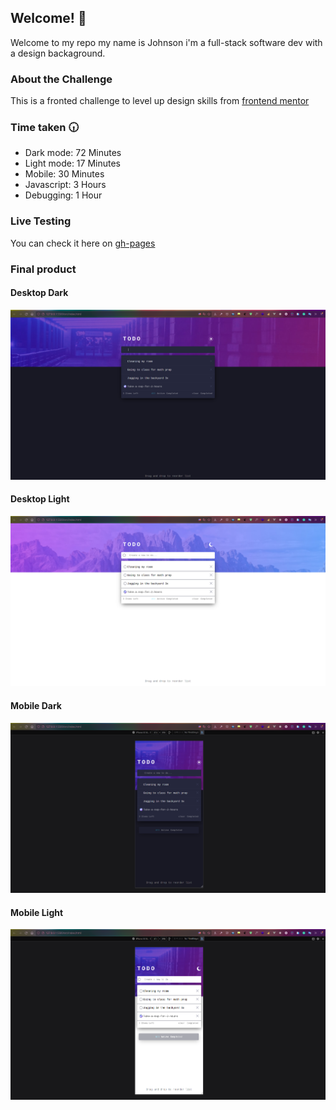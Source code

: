 ## Welcome! 👋
Welcome to my repo my name is Johnson i'm a full-stack software dev with a design backaground.

### About the Challenge
This is a fronted challenge to level up design skills from [frontend mentor](https://github.com/mukunzidd/todo-app-starter)

### Time taken 🕡 
- Dark mode: 72 Minutes
- Light mode: 17 Minutes
- Mobile: 30 Minutes
- Javascript: 3 Hours
- Debugging: 1 Hour 

### Live Testing
You can check it here on  [gh-pages](https://joshwambere.github.io/frontend-mentor-challenge/)
### Final product
#### Desktop Dark
![Design final product for the Todo app coding challenge](./outcome/desk-dark.png)

#### Desktop Light
![Design final product for the Todo app coding challenge](./outcome/desk-light.png)
#### Mobile Dark
![Design final product for the Todo app coding challenge](./outcome/mob-dark.png)
#### Mobile Light
![Design final product for the Todo app coding challenge](./outcome/mob-light.png)



